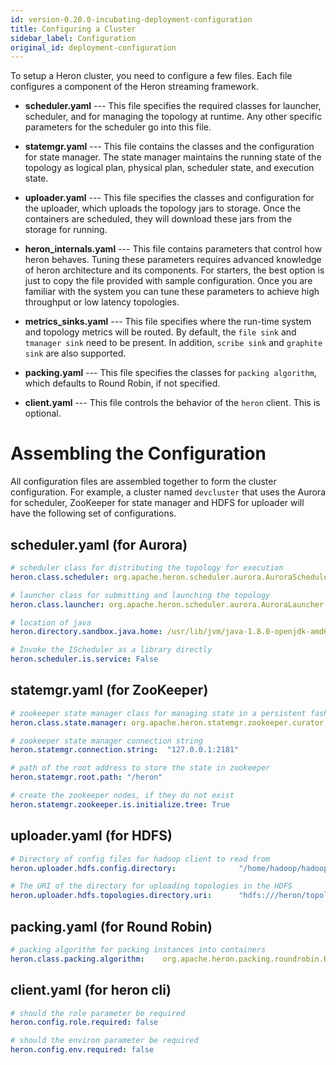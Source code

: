 ```yaml
---
id: version-0.20.0-incubating-deployment-configuration
title: Configuring a Cluster
sidebar_label: Configuration
original_id: deployment-configuration
---
```

<!--
    Licensed to the Apache Software Foundation (ASF) under one
    or more contributor license agreements.  See the NOTICE file
    distributed with this work for additional information
    regarding copyright ownership.  The ASF licenses this file
    to you under the Apache License, Version 2.0 (the
    "License"); you may not use this file except in compliance
    with the License.  You may obtain a copy of the License at
      http://www.apache.org/licenses/LICENSE-2.0
    Unless required by applicable law or agreed to in writing,
    software distributed under the License is distributed on an
    "AS IS" BASIS, WITHOUT WARRANTIES OR CONDITIONS OF ANY
    KIND, either express or implied.  See the License for the
    specific language governing permissions and limitations
    under the License.
-->

To setup a Heron cluster, you need to configure a few files. Each file configures
a component of the Heron streaming framework.

* **scheduler.yaml** --- This file specifies the required classes for launcher,
scheduler, and for managing the topology at runtime. Any other specific parameters
for the scheduler go into this file.

* **statemgr.yaml** --- This file contains the classes and the configuration for state manager.
The state manager maintains the running state of the topology as logical plan, physical plan,
scheduler state, and execution state.

* **uploader.yaml** --- This file specifies the classes and configuration for the uploader,
which uploads the topology jars to storage. Once the containers are scheduled, they will
download these jars from the storage for running.

* **heron_internals.yaml** --- This file contains parameters that control
how heron behaves. Tuning these parameters requires advanced knowledge of heron architecture and its
components. For starters, the best option is just to copy the file provided with sample
configuration. Once you are familiar with the system you can tune these parameters to achieve
high throughput or low latency topologies.

* **metrics_sinks.yaml** --- This file specifies where the run-time system and topology metrics
will be routed. By default, the `file sink` and `tmanager sink` need to be present. In addition,
`scribe sink` and `graphite sink` are also supported.

* **packing.yaml** --- This file specifies the classes for `packing algorithm`, which defaults
to Round Robin, if not specified.

* **client.yaml** --- This file controls the behavior of the `heron` client. This is optional.

# Assembling the Configuration

All configuration files are assembled together to form the cluster configuration. For example,
a cluster named `devcluster` that uses the Aurora for scheduler, ZooKeeper for state manager and
HDFS for uploader will have the following set of configurations.

## scheduler.yaml (for Aurora)

```yaml
# scheduler class for distributing the topology for execution
heron.class.scheduler: org.apache.heron.scheduler.aurora.AuroraScheduler

# launcher class for submitting and launching the topology
heron.class.launcher: org.apache.heron.scheduler.aurora.AuroraLauncher

# location of java
heron.directory.sandbox.java.home: /usr/lib/jvm/java-1.8.0-openjdk-amd64/

# Invoke the IScheduler as a library directly
heron.scheduler.is.service: False
```

## statemgr.yaml (for ZooKeeper)

```yaml
# zookeeper state manager class for managing state in a persistent fashion
heron.class.state.manager: org.apache.heron.statemgr.zookeeper.curator.CuratorStateManager

# zookeeper state manager connection string
heron.statemgr.connection.string:  "127.0.0.1:2181"

# path of the root address to store the state in zookeeper  
heron.statemgr.root.path: "/heron"

# create the zookeeper nodes, if they do not exist
heron.statemgr.zookeeper.is.initialize.tree: True
```

## uploader.yaml (for HDFS)
```yaml
# Directory of config files for hadoop client to read from
heron.uploader.hdfs.config.directory:              "/home/hadoop/hadoop/conf/"

# The URI of the directory for uploading topologies in the HDFS
heron.uploader.hdfs.topologies.directory.uri:      "hdfs:///heron/topology/"
```

## packing.yaml (for Round Robin)
```yaml
# packing algorithm for packing instances into containers
heron.class.packing.algorithm:    org.apache.heron.packing.roundrobin.RoundRobinPacking
```

## client.yaml (for heron cli)
```yaml
# should the role parameter be required
heron.config.role.required: false

# should the environ parameter be required
heron.config.env.required: false
```
